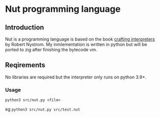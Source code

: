 # Nut programming language

## Introduction

Nut is a programming language is based on the book 
[crafting interpreters](https://craftinginterpreters.com/) by Robert Nystrom. My inmlementation is written in python but will be ported to zig after finishing the bytecode vm.

## Reqirements

No libraries are required but the interpreter only runs on python 3.9+.

### Usage
`python3 src/nut.py <file>`

eg
`python3 src/nut.py src/test.nut`
    